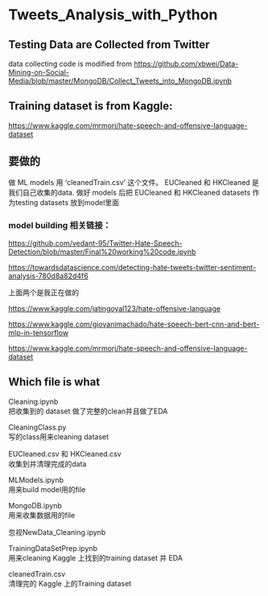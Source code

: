 # Tweets_Analysis_with_Python

## Testing Data are Collected from Twitter
data collecting code is modified from https://github.com/xbwei/Data-Mining-on-Social-Media/blob/master/MongoDB/Collect_Tweets_into_MongoDB.ipynb 
## Training dataset is from Kaggle:
https://www.kaggle.com/mrmorj/hate-speech-and-offensive-language-dataset

## 要做的
做 ML models 用 ‘cleanedTrain.csv’ 这个文件。
EUCleaned 和 HKCleaned 是我们自己收集的data.
做好 models 后把 EUCleaned 和 HKCleaned datasets 作为testing datasets 放到model里面
### model building 相关链接：
https://github.com/vedant-95/Twitter-Hate-Speech-Detection/blob/master/Final%20working%20code.ipynb

https://towardsdatascience.com/detecting-hate-tweets-twitter-sentiment-analysis-780d8a82d4f6

上面两个是我正在做的

https://www.kaggle.com/jatingoyal123/hate-offensive-language

https://www.kaggle.com/giovanimachado/hate-speech-bert-cnn-and-bert-mlp-in-tensorflow

https://www.kaggle.com/mrmorj/hate-speech-and-offensive-language-dataset

## Which file is what
Cleaning.ipynb  
把收集到的 dataset 做了完整的clean并且做了EDA

CleaningClass.py  
写的class用来cleaning dataset

EUCleaned.csv 和 HKCleaned.csv  
收集到并清理完成的data

MLModels.ipynb  
用来build model用的file

MongoDB.ipynb  
用来收集数据用的file

忽视NewData_Cleaning.ipynb

TrainingDataSetPrep.ipynb  
用来cleaning Kaggle 上找到的training dataset 并 EDA

cleanedTrain.csv  
清理完的 Kaggle 上的Training dataset




